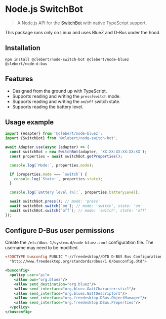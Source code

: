 # Node.js SwitchBot

> A Node.js API for the
> [SwitchBot](https://www.switch-bot.com/products/switchbot-bot) with native
> TypeScript support.

This package runs only on Linux and uses BlueZ and D-Bus under the hood.

## Installation

```
npm install @clebert/node-switch-bot @clebert/node-bluez @clebert/node-d-bus
```

## Features

- Designed from the ground up with TypeScript.
- Supports reading and writing the `press`/`switch` mode.
- Supports reading and writing the `on`/`off` switch state.
- Supports reading the battery level.

## Usage example

```js
import {Adapter} from '@clebert/node-bluez';
import {SwitchBot} from '@clebert/node-switch-bot';

await Adapter.use(async (adapter) => {
  const switchBot = new SwitchBot(adapter, `XX:XX:XX:XX:XX:XX`);
  const properties = await switchBot.getProperties();

  console.log(`Mode:`, properties.mode);

  if (properties.mode === `switch`) {
    console.log(`State:`, properties.state);
  }

  console.log(`Battery level (%):`, properties.batteryLevel);

  await switchBot.press(); // mode: 'press'
  await switchBot.switch(`on`); // mode: 'switch', state: 'on'
  await switchBot.switch(`off`); // mode: 'switch', state: 'off'
});
```

## Configure D-Bus user permissions

Create the `/etc/dbus-1/system.d/node-bluez.conf` configuration file. The
username may need to be modified.

```xml
<!DOCTYPE busconfig PUBLIC "-//freedesktop//DTD D-BUS Bus Configuration 1.0//EN"
  "http://www.freedesktop.org/standards/dbus/1.0/busconfig.dtd">

<busconfig>
  <policy user="pi">
    <allow own="org.bluez"/>
    <allow send_destination="org.bluez"/>
    <allow send_interface="org.bluez.GattCharacteristic1"/>
    <allow send_interface="org.bluez.GattDescriptor1"/>
    <allow send_interface="org.freedesktop.DBus.ObjectManager"/>
    <allow send_interface="org.freedesktop.DBus.Properties"/>
  </policy>
</busconfig>
```
